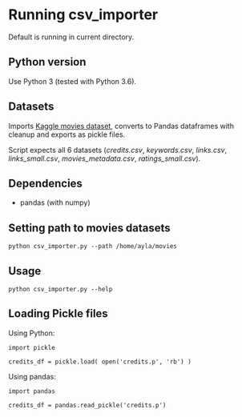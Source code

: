 # Running csv_importer

Default is running in current directory.

## Python version

Use Python 3 (tested with Python 3.6).

## Datasets

Imports [Kaggle movies dataset](https://www.kaggle.com/rounakbanik/the-movies-dataset),
converts to Pandas dataframes with cleanup and exports as pickle files.

Script expects all 6 datasets (*credits.csv*, *keywords.csv*, *links.csv*, *links_small.csv*, *movies_metadata.csv*, *ratings_small.csv*).

## Dependencies

* pandas (with numpy)

## Setting path to movies datasets

```
python csv_importer.py --path /home/ayla/movies
```

## Usage

```
python csv_importer.py --help
```

## Loading Pickle files

Using Python:

```
import pickle

credits_df = pickle.load( open('credits.p', 'rb') )
```

Using pandas:

```
import pandas

credits_df = pandas.read_pickle('credits.p')
```
